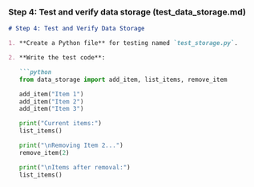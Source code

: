 ### **Step 4: Test and verify data storage (test_data_storage.md)**

```markdown
# Step 4: Test and Verify Data Storage

1. **Create a Python file** for testing named `test_storage.py`.

2. **Write the test code**:

   ```python
   from data_storage import add_item, list_items, remove_item

   add_item("Item 1")
   add_item("Item 2")
   add_item("Item 3")

   print("Current items:")
   list_items()

   print("\nRemoving Item 2...")
   remove_item(2)

   print("\nItems after removal:")
   list_items()
